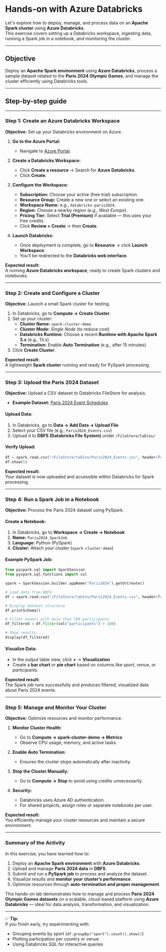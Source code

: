 # Hands-on with Azure Databricks

Let's explore how to deploy, manage, and process data on an **Apache Spark cluster** using **Azure Databricks**.  
This exercise covers setting up a Databricks workspace, ingesting data, running a Spark job in a notebook, and monitoring the cluster.

---

## Objective

Deploy an **Apache Spark environment** using **Azure Databricks**, process a sample dataset related to the **Paris 2024 Olympic Games**, and manage the cluster efficiently using Databricks tools.

---

## Step-by-step guide

---

### **Step 1: Create an Azure Databricks Workspace**

**Objective:** Set up your Databricks environment on Azure.

1. **Go to the Azure Portal:**  
   - Navigate to [Azure Portal](https://portal.azure.com).

2. **Create a Databricks Workspace:**  
   - Click **Create a resource** → Search for **Azure Databricks**.  
   - Click **Create**.

3. **Configure the Workspace:**  
   - **Subscription:** Choose your active (free trial) subscription.  
   - **Resource Group:** Create a new one or select an existing one.  
   - **Workspace Name:** e.g., `databricks-paris2024`.  
   - **Region:** Choose a nearby region (e.g., *West Europe*).  
   - **Pricing Tier:** Select **Trial (Premium)** if available — this uses your free credits.  
   - Click **Review + Create** → then **Create**.

4. **Launch Databricks:**  
   - Once deployment is complete, go to **Resource** → click **Launch Workspace**.  
   - You’ll be redirected to the **Databricks web interface**.

**Expected result:**  
A running **Azure Databricks workspace**, ready to create Spark clusters and notebooks.

---

### **Step 2: Create and Configure a Cluster**

**Objective:** Launch a small Spark cluster for testing.

1. In Databricks, go to **Compute → Create Cluster**.  
2. Set up your cluster:
   - **Cluster Name:** `spark-cluster-demo`
   - **Cluster Mode:** *Single Node* (to reduce cost)
   - **Databricks Runtime:** Choose a recent **Runtime with Apache Spark 3.x** (e.g., 13.x)
   - **Termination:** Enable **Auto Termination** (e.g., after 15 minutes)
3. Click **Create Cluster**.

**Expected result:**  
A lightweight **Spark cluster** running and ready for PySpark processing.

---

### **Step 3: Upload the Paris 2024 Dataset**

**Objective:** Upload a CSV dataset to Databricks FileStore for analysis.

- **Example Dataset:** [Paris 2024 Event Schedules]([https://data.paris2024.org/explore/?sort=modified](https://github.com/rythamsaini/Paris-Olympic-Games-2024))

#### Upload Data:
1. In Databricks, go to **Data → Add Data → Upload File**  
2. Select your CSV file (e.g., `Paris2024_Events.csv`)  
3. Upload it to **DBFS (Databricks File System)** under `/FileStore/tables/`

#### Verify Upload:
```python
df = spark.read.csv("/FileStore/tables/Paris2024_Events.csv", header=True, inferSchema=True)
df.show(5)
```

**Expected result:**  
Your dataset is now uploaded and accessible within Databricks for Spark processing.

---

### **Step 4: Run a Spark Job in a Notebook**

**Objective:** Process the Paris 2024 dataset using PySpark.

#### Create a Notebook:
1. In Databricks, go to **Workspace → Create → Notebook**  
2. **Name:** `Paris2024_SparkJob`  
3. **Language:** Python (PySpark)  
4. **Cluster:** Attach your cluster (`spark-cluster-demo`)

#### Example PySpark Job:
```python
from pyspark.sql import SparkSession
from pyspark.sql.functions import col

spark = SparkSession.builder.appName("Paris2024").getOrCreate()

# Load data from DBFS
df = spark.read.csv("/FileStore/tables/Paris2024_Events.csv", header=True, inferSchema=True)

# Display dataset structure
df.printSchema()

# Filter events with more than 100 participants
df_filtered = df.filter(col("participants") > 100)

# Show results
display(df_filtered)
```

#### Visualize Data:
- In the output table view, click **+** → **Visualization**  
- Create a **bar chart** or **pie chart** based on columns like *sport*, *venue*, or *participants*.

**Expected result:**  
The Spark job runs successfully and produces filtered, visualized data about Paris 2024 events.

---

### **Step 5: Manage and Monitor Your Cluster**

**Objective:** Optimize resources and monitor performance.

1. **Monitor Cluster Health:**  
   - Go to **Compute → spark-cluster-demo → Metrics**  
   - Observe CPU usage, memory, and active tasks.

2. **Enable Auto Termination:**  
   - Ensures the cluster stops automatically after inactivity.

3. **Stop the Cluster Manually:**  
   - Go to **Compute → Stop** to avoid using credits unnecessarily.

4. **Security:**  
   - Databricks uses Azure AD authentication.  
   - For shared projects, assign roles or separate notebooks per user.

**Expected result:**  
You efficiently manage your cluster resources and maintain a secure environment.

---

### **Summary of the Activity**

In this exercise, you have learned how to:
1. Deploy an **Apache Spark environment** with **Azure Databricks**.  
2. Upload and manage **Paris 2024 data** in **DBFS**.  
3. Submit and run a **PySpark job** to process and analyze the dataset.  
4. Visualize results and **monitor your cluster’s performance**.  
5. Optimize resources through **auto-termination and proper management**.

This hands-on lab demonstrates how to manage and process **Paris 2024 Olympic Games datasets** on a scalable, cloud-based platform using **Azure Databricks** — ideal for data analysis, transformation, and visualization.

---

✅ **Tip:**  
If you finish early, try experimenting with:
- Grouping events by sport (`df.groupBy("sport").count().show()`)
- Plotting participation per country or venue  
- Using Databricks SQL for interactive queries
